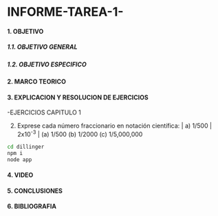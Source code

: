 # INFORME-TAREA-1-

#### 1. OBJETIVO
##### 1.1. OBJETIVO GENERAL
##### 1.2. OBJETIVO ESPECIFICO
#### 2. MARCO TEORICO
#### 3. EXPLICACION Y RESOLUCION DE EJERCICIOS
 -EJERCICIOS CAPITULO 1

2. Exprese cada número fraccionario en notación científica: 
| a) 1/500 | 2x10<sup>-3</sup> |
(a) 1/500 
(b) 1/2000 
(c) 1/5,000,000
```sh
cd dillinger
npm i
node app
```

#### 4. VIDEO
#### 5. CONCLUSIONES
#### 6. BIBLIOGRAFIA
